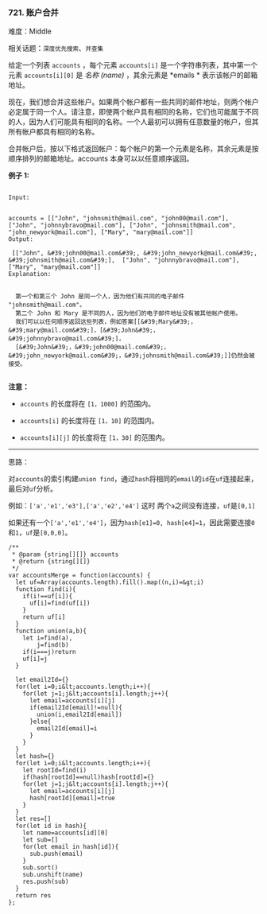 ### 721. 账户合并

难度：Middle

相关话题：`深度优先搜索`、`并查集`

给定一个列表  `accounts` ，每个元素  `accounts[i]` 是一个字符串列表，其中第一个元素  `accounts[i][0]` 是 *名称 (name)* ，其余元素是  *emails * 表示该帐户的邮箱地址。



现在，我们想合并这些帐户。如果两个帐户都有一些共同的邮件地址，则两个帐户必定属于同一个人。请注意，即使两个帐户具有相同的名称，它们也可能属于不同的人，因为人们可能具有相同的名称。一个人最初可以拥有任意数量的帐户，但其所有帐户都具有相同的名称。



合并帐户后，按以下格式返回帐户：每个帐户的第一个元素是名称，其余元素是按顺序排列的邮箱地址。accounts 本身可以以任意顺序返回。



 **例子 1:** 





```

Input:

 
accounts = [["John", "johnsmith@mail.com", "john00@mail.com"], ["John", "johnnybravo@mail.com"], ["John", "johnsmith@mail.com", "john_newyork@mail.com"], ["Mary", "mary@mail.com"]]
Output:

 [["John", &#39;john00@mail.com&#39;, &#39;john_newyork@mail.com&#39;, &#39;johnsmith@mail.com&#39;],  ["John", "johnnybravo@mail.com"], ["Mary", "mary@mail.com"]]
Explanation:

 
  第一个和第三个 John 是同一个人，因为他们有共同的电子邮件 "johnsmith@mail.com"。 
  第二个 John 和 Mary 是不同的人，因为他们的电子邮件地址没有被其他帐户使用。
  我们可以以任何顺序返回这些列表，例如答案[[&#39;Mary&#39;，&#39;mary@mail.com&#39;]，[&#39;John&#39;，&#39;johnnybravo@mail.com&#39;]，
  [&#39;John&#39;，&#39;john00@mail.com&#39;，&#39;john_newyork@mail.com&#39;，&#39;johnsmith@mail.com&#39;]]仍然会被接受。


```

 **注意：** 





*  `accounts` 的长度将在 `[1，1000]` 的范围内。

*  `accounts[i]` 的长度将在 `[1，10]` 的范围内。

*  `accounts[i][j]` 的长度将在 `[1，30]` 的范围内。






-----

思路：

对`accounts`的索引构建`union find`，通过`hash`将相同的`email`的`id`在`uf`连接起来，最后对`uf`分析。

例如：`['a','e1','e3'],['a','e2','e4']` 这时 两个`a`之间没有连接，`uf`是`[0,1]`

如果还有一个`['a','e1','e4']`，因为`hash[e1]=0, hash[e4]=1`，因此需要连接`0`和`1`，`uf`是`[0,0,0]`。


```
/**
 * @param {string[][]} accounts
 * @return {string[][]}
 */
var accountsMerge = function(accounts) {
  let uf=Array(accounts.length).fill().map((n,i)=&gt;i)
  function find(i){
    if(i!==uf[i]){
      uf[i]=find(uf[i])
    }
    return uf[i]
  }
  function union(a,b){
    let i=find(a),
        j=find(b)
    if(i===j)return
    uf[i]=j
  }

  let email2Id={}
  for(let i=0;i&lt;accounts.length;i++){
    for(let j=1;j&lt;accounts[i].length;j++){
      let email=accounts[i][j]
      if(email2Id[email]!=null){
        union(i,email2Id[email])
      }else{
        email2Id[email]=i
      }
    }
  }
  let hash={}
  for(let i=0;i&lt;accounts.length;i++){
    let rootId=find(i)
    if(hash[rootId]==null)hash[rootId]={}
    for(let j=1;j&lt;accounts[i].length;j++){
      let email=accounts[i][j]
      hash[rootId][email]=true
    }
  }
  let res=[]
  for(let id in hash){
    let name=accounts[id][0]
    let sub=[]    
    for(let email in hash[id]){
      sub.push(email)
    }
    sub.sort()
    sub.unshift(name)
    res.push(sub)
  }
  return res
};



```
